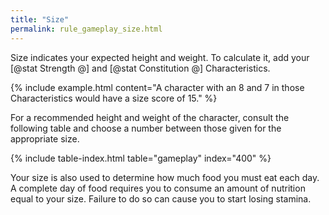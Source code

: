 ```yaml
---
title: "Size"
permalink: rule_gameplay_size.html
---
```


Size indicates your expected height and weight. To calculate it, add your [@stat Strength @] and [@stat Constitution @] Characteristics. 

{% include example.html content="A character with an 8 and 7 in those Characteristics would have a size score of 15." %}

For a recommended height and weight of the character, consult the following table and choose a number between those given for the appropriate size.

{% include table-index.html table="gameplay" index="400" %}

Your size is also used to determine how much food you must eat each day. A complete day of food requires you to consume an amount of nutrition equal to your size. Failure to do so can cause you to start losing stamina.